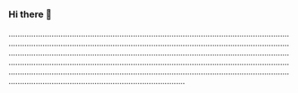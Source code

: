### Hi there 👋

..........................................................................................................................................................................................................................................................................................................................................................................................................................................................................................................................................................................................................................................................................................................................